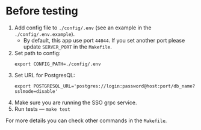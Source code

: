 # Before testing

1. Add config file to `./config/.env` (see an example in the `./config/.env.example`).
    - By default, this app use port `44044`. If you set another port please update `SERVER_PORT` in the `Makefile`.
2. Set path to config:
    ```
    export CONFIG_PATH=./config/.env
    ```
3. Set URL for PostgresQL:
    ```
    export POSTGRESQL_URL='postgres://login:password@host:port/db_name?sslmode=disable'
    ```
4. Make sure you are running the SSO grpc service.
5. Run tests — `make test`

For more details you can check other commands in the `Makefile`.